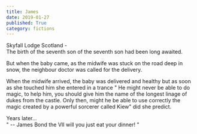 ```yaml
---
title: James
date: 2019-01-27
published: True
category: fictions
---
```


Skyfall Lodge Scotland -   
The birth of the seventh son of the seventh son had been long awaited.   

But when the baby came, as the midwife was stuck on the road deep in snow, the neighbour doctor was called for the delivery.

When the midwife arrived, the baby was delivered and healthy but as soon as she touched him she entered in a trance
" He might never be able to do magic, to help him, you should give him the name of the longest linage of dukes from the castle. Only then, might he be able to use correctly the magic created by a powerful sorcerer called Kiew" did she predict.

Years later...   
" -- James Bond the VII will you just eat your dinner! "
